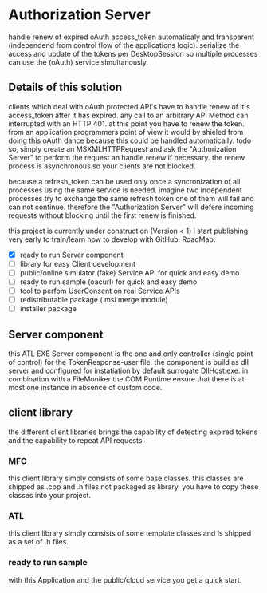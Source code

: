 # Authorization Server
handle renew of expired oAuth access_token automaticaly and transparent (independend from control flow of the applications logic).
serialize the access and update of the tokens per DesktopSession so multiple processes can use the (oAuth) service simultanously.

## Details of this solution
clients which deal with oAuth protected API's have to handle renew of it's access_token after it has expired.
any call to an arbitrary API Method can interrupted with an HTTP 401. at this point you have to renew the token.
from an application programmers point of view it would by shieled from doing this oAuth dance because this could be handled automatically.
todo so, simply create an MSXMLHTTPRequest and ask the "Authorization Server" to perform the request an handle renew if necessary.
the renew process is asynchronous so your clients are not blocked.

because a refresh_token can be used only once a syncronization of all processes using the same service is needed.
imagine two independent processes try to exchange the same refresh token one of them will fail and can not continue.
therefore the "Authorization Server" will defere incoming requests without blocking until the first renew is finished.

this project is currently under construction (Version < 1)
i start publishing very early to train/learn how to develop with GitHub.
RoadMap:
- [X] ready to run Server component
- [ ] library for easy Client development
- [ ] public/online simulator (fake) Service API for quick and easy demo
- [ ] ready to run sample (oacurl) for quick and easy demo
- [ ] tool to perfom UserConsent on real Service APIs
- [ ] redistributable package (.msi merge module)
- [ ] installer package

## Server component
this ATL EXE Server component is the one and only controller (single point of control) for the TokenResponse-user file.
the component is build as dll server and configured for instatiation by default surrogate DllHost.exe.
in combination with a FileMoniker the COM Runtime ensure that there is at most one instance in absence of custom code.

## client library
the different client libraries brings the capability of detecting expired tokens and the capability to repeat API requests.

### MFC
this client library simply consists of some base classes.
this classes are shipped as .cpp and .h files not packaged as library.
you have to copy these classes into your project.

### ATL
this client library simply consists of some template classes and is shipped as a set of .h files.

### ready to run sample
with this Application and the public/cloud service you get a quick start.
